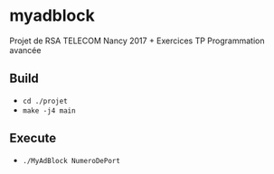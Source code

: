 # myadblock
Projet de RSA TELECOM Nancy 2017 + Exercices TP Programmation avancée

## Build
 - `cd ./projet`
 - `make -j4 main`

## Execute
 - `./MyAdBlock NumeroDePort`
